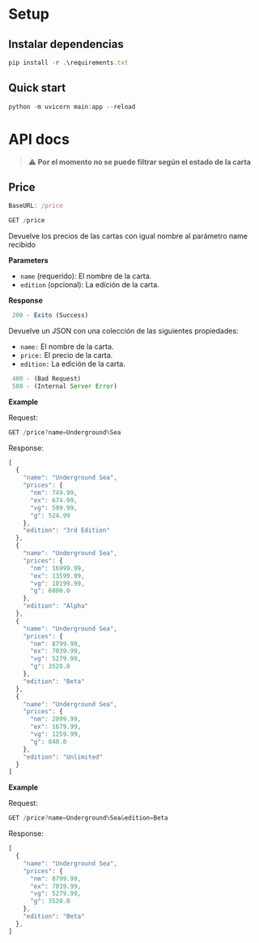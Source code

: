 # Setup

## Instalar dependencias
```js
pip install -r .\requirements.txt 
``` 
## Quick start

```js
python -m uvicorn main:app --reload
```
# API docs
> :warning: **Por el momento no se puede filtrar según el estado de la carta**

## **Price**


```js
BaseURL: /price
```



```js
GET /price
```


Devuelve los precios de las cartas con igual nombre al parámetro name recibido

**Parameters**



* <code>name<strong></strong></code> (requerido): El nombre de la carta.
* <code>edition<strong></strong></code> (opcional): La edición de la carta.

<strong>Response</strong>


```js
 200 - Éxito (Success)
```


Devuelve un JSON con una colección de las siguientes propiedades:


* `name:` El nombre de la carta.
* `price:` El precio de la carta.
* `edition:` La edición de la carta.

```js
 400 - (Bad Request)
 500 - (Internal Server Error)
```



**Example**

Request:


```js
GET /price?name=Underground%Sea
```

Response:


```js
[
  {
    "name": "Underground Sea",
    "prices": {
      "nm": 749.99,
      "ex": 674.99,
      "vg": 599.99,
      "g": 524.99
    },
    "edition": "3rd Edition"
  },
  {
    "name": "Underground Sea",
    "prices": {
      "nm": 16999.99,
      "ex": 13599.99,
      "vg": 10199.99,
      "g": 6800.0
    },
    "edition": "Alpha"
  },
  {
    "name": "Underground Sea",
    "prices": {
      "nm": 8799.99,
      "ex": 7039.99,
      "vg": 5279.99,
      "g": 3520.0
    },
    "edition": "Beta"
  },
  {
    "name": "Underground Sea",
    "prices": {
      "nm": 2099.99,
      "ex": 1679.99,
      "vg": 1259.99,
      "g": 840.0
    },
    "edition": "Unlimited"
  }
]
```

**Example**

Request:


```js
GET /price?name=Underground%Sea&edition=Beta
```

Response:


```js
[
  {
    "name": "Underground Sea",
    "prices": {
      "nm": 8799.99,
      "ex": 7039.99,
      "vg": 5279.99,
      "g": 3520.0
    },
    "edition": "Beta"
  },
]
```

